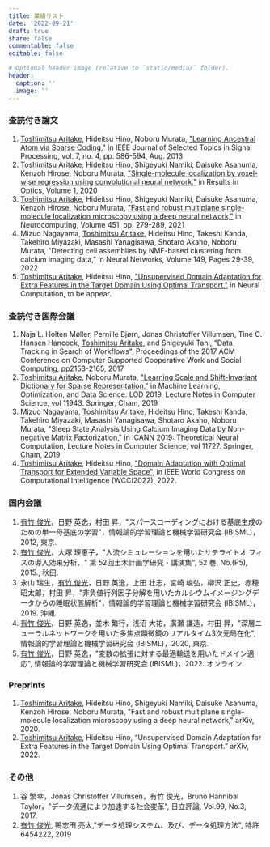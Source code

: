 ```yaml
---
title: 業績リスト
date: '2022-09-21'
draft: true
share: false
commentable: false
editable: false

# Optional header image (relative to `static/media/` folder).
header:
  caption: ''
  image: ''
---
```


### 査読付き論文
1. <u>Toshimitsu Aritake</u>, Hideitsu Hino, Noboru Murata, ["Learning Ancestral Atom via Sparse Coding,"](/ja/publication/aal_ieee/) in IEEE Journal of Selected Topics in Signal Processing, vol. 7, no. 4, pp. 586-594, Aug. 2013
1. <u>Toshimitsu Aritake</u>, Hideitsu Hino, Shigeyuki Namiki, Daisuke Asanuma, Kenzoh Hirose, Noboru Murata, ["Single-molecule localization by voxel-wise regression using convolutional neural network,"](/ja/publication/microscopy_regression/) in Results in Optics, Volume 1, 2020
1. <u>Toshimitsu Aritake</u>, Hideitsu Hino, Shigeyuki Namiki, Daisuke Asanuma, Kenzoh Hirose, Noboru Murata, ["Fast and robust multiplane single-molecule localization microscopy using a deep neural network,"](/ja/publication/microscopy_classification/) in Neurocomputing, Volume 451, pp. 279-289, 2021
1. Mizuo Nagayama, <u>Toshimitsu Aritake</u>, Hideitsu Hino, Takeshi Kanda, Takehiro Miyazaki, Masashi Yanagisawa, Shotaro Akaho, Noboru Murata, "Detecting cell assemblies by NMF-based clustering from calcium imaging data," in Neural Networks, Volume 149, Pages 29-39, 2022
1. <u>Toshimitsu Aritake</u>, Hideitsu Hino, ["Unsupervised Domain Adaptation for Extra Features in the Target Domain Using Optimal Transport."](/ja/publication/daefs_paper/) in Neural Computation, to be appear.

### 査読付き国際会議
1. Naja L. Holten Møller, Pernille Bjørn, Jonas Christoffer Villumsen, Tine C. Hansen Hancock, <u>Toshimitsu Aritake</u>, and Shigeyuki Tani, "Data Tracking in Search of Workflows", Proceedings of the 2017 ACM Conference on Computer Supported Cooperative Work and Social Computing, pp2153-2165, 2017
1. <u>Toshimitsu Aritake</u>, Noboru Murata, ["Learning Scale and Shift-Invariant Dictionary for Sparse Representation,"](/ja/publication/aal_lod/) in Machine Learning, Optimization, and Data Science. LOD 2019, Lecture Notes in Computer Science, vol 11943. Springer, Cham, 2019
1. Mizuo Nagayama, <u>Toshimitsu Aritake</u>, Hideitsu Hino, Takeshi Kanda, Takehiro Miyazaki, Masashi Yanagisawa, Shotaro Akaho, Noboru Murata, "Sleep State Analysis Using Calcium Imaging Data by Non-negative Matrix Factorization," in ICANN 2019: Theoretical Neural Computation, Lecture Notes in Computer Science, vol 11727. Springer, Cham, 2019
1. <u>Toshimitsu Aritake</u>, Hideitsu Hino, ["Domain Adaptation with Optimal Transport for Extended Variable Space"](/ja/publication/daefs_conference), in IEEE World Congress on Computational Intelligence (WCCI2022), 2022.

### 国内会議
1. <u>有竹 俊光</u>，日野 英逸，村田 昇，"スパースコーディングにおける基底生成のための単一母基底の学習"，情報論的学習理論と機械学習研究会 (IBISML)，2012, 東京.
1. <u>有竹 俊光</u>，大塚 理恵子，"人流シミュレーションを用いたサテライトオ フィスの導入効果分析，" 第 52回土木計画学研究・講演集", 52 巻, No.(P5), 2015., 秋田.
1. 永山 瑞生，<u>有竹 俊光</u>，日野 英逸，上田 壮志，宮崎 峻弘，柳沢 正史，赤穂 昭太郎，村田 昇，"非負値行列因子分解を用いたカルシウムイメージングデータからの睡眠状態解析"，情報論的学習理論と機械学習研究会 (IBISML)，2019. 沖縄.
1. <u>有竹 俊光</u>，日野 英逸，並木 繁行，浅沼 大祐，廣瀬 謙造，村田 昇，"深層ニューラルネットワークを用いた多焦点顕微鏡のリアルタイム3次元局在化", 情報論的学習理論と機械学習研究会 (IBISML)，2020, 東京.
1. <u>有竹 俊光</u>，日野 英逸，"変数の拡張に対する最適輸送を用いたドメイン適応", 情報論的学習理論と機械学習研究会 (IBISML)，2022. オンライン.

### Preprints
1. <u>Toshimitsu Aritake</u>, Hideitsu Hino, Shigeyuki Namiki, Daisuke Asanuma, Kenzoh Hirose, Noboru Murata, "Fast and robust multiplane single-molecule localization microscopy using a deep neural network,"  arXiv, 2020.
1. <u>Toshimitsu Aritake</u>, Hideitsu Hino, “Unsupervised Domain Adaptation for Extra Features in the Target Domain Using Optimal Transport.” arXiv, 2022.
### その他
1. 谷 繁幸，Jonas Christoffer Villumsen，有竹 俊光，Bruno Hannibal Taylor，"データ流通により加速する社会変革", 日立評論, Vol.99, No.3, 2017.
1. <u>有竹 俊光</u>, 鴨志田 亮太,"データ処理システム、及び、データ処理方法", 特許 6454222, 2019
